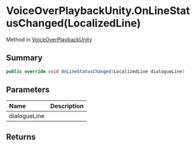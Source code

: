 # VoiceOverPlaybackUnity.OnLineStatusChanged(LocalizedLine)

Method in [VoiceOverPlaybackUnity](/api/csharp/yarn.unity.voiceoverplaybackunity.md)

## Summary



```csharp
public override void OnLineStatusChanged(LocalizedLine dialogueLine)
```

## Parameters

|Name|Description|
|:---|:---|
|dialogueLine||

## Returns



